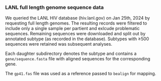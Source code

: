 ### LANL full length genome sequence data

We queried the LANL HIV database (hiv.lanl.gov) on Jan 25th, 2024 by requesting full length genomes. The resulting records were filtered to include only a single sample per partient and exlcude problematic sequences. Remaining sequences were downloaded and split out by annotated subtype (as recorded in the database). Subtypes with ≥500 sequences were retained was subsequent analyses.

Each daughter subdirectory denotes the subtype and contains a `gene/sequence.fasta` file with aligned sequences for the corresponding gene.

The `gp41.fas` file was used as a reference passed to `bealign` for mapping.
